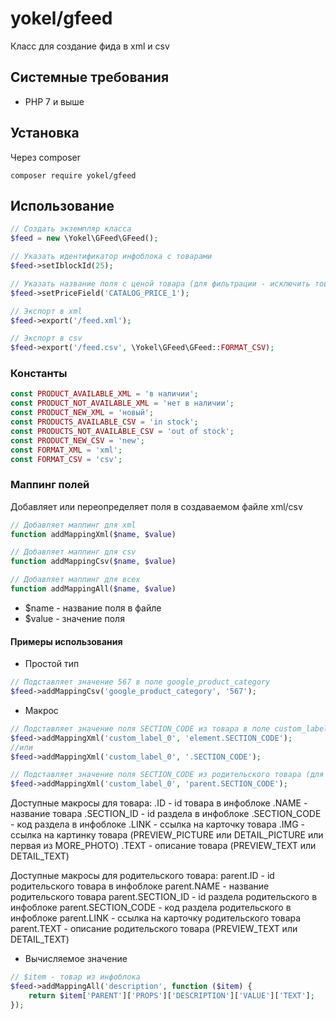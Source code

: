 # yokel/gfeed

Класс для создание фида в xml и csv

## Системные требования

- PHP 7 и выше

## Установка

Через composer

```
composer require yokel/gfeed
```

## Использование

```php
// Создать экземпляр класса
$feed = new \Yokel\GFeed\GFeed();

// Указать идентификатор инфоблока с товарами
$feed->setIblockId(25);

// Указать название поля с ценой товара (для фильтрации - исключить товары с нулевой ценой)
$feed->setPriceField('CATALOG_PRICE_1');

// Экспорт в xml
$feed->export('/feed.xml');

// Экспорт в csv
$feed->export('/feed.csv', \Yokel\GFeed\GFeed::FORMAT_CSV);
```

### Константы

```php
const PRODUCT_AVAILABLE_XML = 'в наличии';
const PRODUCT_NOT_AVAILABLE_XML = 'нет в наличии';
const PRODUCT_NEW_XML = 'новый';
const PRODUCTS_AVAILABLE_CSV = 'in stock';
const PRODUCTS_NOT_AVAILABLE_CSV = 'out of stock';
const PRODUCT_NEW_CSV = 'new';
const FORMAT_XML = 'xml';
const FORMAT_CSV = 'csv';
``` 

### Маппинг полей

Добавляет или переопределяет поля в создаваемом файле xml/csv

```php
// Добавляет маппинг для xml
function addMappingXml($name, $value)

// Добавляет маппинг для csv
function addMappingCsv($name, $value)

// Добавляет маппинг для всех
function addMappingAll($name, $value)
```

- $name - название поля в файле
- $value - значение поля

#### Примеры использования

- Простой тип

```php
// Подставляет значение 567 в поле google_product_category
$feed->addMappingCsv('google_product_category', '567');
```

- Макрос

```php
// Подставляет значение поля SECTION_CODE из товара в поле custom_label_0 в файле 
$feed->addMappingXml('custom_label_0', 'element.SECTION_CODE');
//или
$feed->addMappingXml('custom_label_0', '.SECTION_CODE');

// Подставляет значение поля SECTION_CODE из родительского товара (для ТП)
$feed->addMappingXml('custom_label_0', 'parent.SECTION_CODE');
```

Доступные макросы для товара:
.ID - id товара в инфоблоке
.NAME - название товара
.SECTION_ID - id раздела в инфоблоке
.SECTION_CODE - код раздела в инфоблоке
.LINK - ссылка на карточку товара
.IMG - ссылка на картинку товара (PREVIEW_PICTURE или DETAIL_PICTURE или первая из MORE_PHOTO)
.TEXT - описание товара (PREVIEW_TEXT или DETAIL_TEXT)

Доступные макросы для родительского товара:
parent.ID - id родительского товара в инфоблоке
parent.NAME - название родительского товара
parent.SECTION_ID - id раздела родительского в инфоблоке
parent.SECTION_CODE - код раздела родительского в инфоблоке
parent.LINK - ссылка на карточку родительского товара
parent.TEXT - описание родительского товара (PREVIEW_TEXT или DETAIL_TEXT)

- Вычисляемое значение

```php
// $item - товар из инфоблока
$feed->addMappingAll('description', function ($item) {
    return $item['PARENT']['PROPS']['DESCRIPTION']['VALUE']['TEXT'];
});
```
